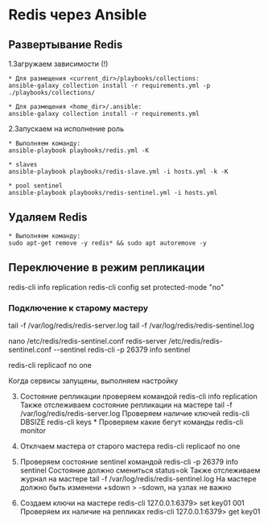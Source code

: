# Redis через Ansible

## Развертывание Redis

1.Загружаем зависимости (!)

    * Для размещения <current_dir>/playbooks/collections:
    ansible-galaxy collection install -r requirements.yml -p ./playbooks/collections/

    * Для размещения <home_dir>/.ansible:
    ansible-galaxy collection install -r requirements.yml

2.Запускаем на исполнение роль

    * Выполняем команду:
    ansible-playbook playbooks/redis.yml -K

    * slaves
    ansible-playbook playbooks/redis-slave.yml -i hosts.yml -k -K

    * pool sentinel
    ansible-playbook playbooks/redis-sentinel.yml -i hosts.yml

## Удаляем Redis

    * Выполняем команду:
    sudo apt-get remove -y redis* && sudo apt autoremove -y

## Переключение в режим репликации

redis-cli info replication
redis-cli config set protected-mode "no"

### Подключение к старому мастеру
tail -f /var/log/redis/redis-server.log
tail -f /var/log/redis/redis-sentinel.log

nano /etc/redis/redis-sentinel.conf
redis-server /etc/redis/redis-sentinel.conf --sentinel
redis-cli -p 26379 info sentinel

redis-cli replicaof no one

Когда сервисы запущены, выполняем настройку

3. Состояние репликации проверяем командой redis-cli info replication
    Также отслеживаем состояние репликации на мастере tail -f /var/log/redis/redis-server.log
    Проверяем наличие ключей
    redis-cli DBSIZE
    redis-cli keys *
    Проверяем какие бегут команды
    redis-cli monitor

4. Отклчаем мастера от старого мастера
    redis-cli replicaof no one

5. Проверяем состояние sentinel командой redis-cli -p 26379 info sentinel
    Состояние должно смениться status=ok
    Также отслеживаем журнал на мастере tail -f /var/log/redis/redis-sentinel.log
    На мастере должно быть изменени +sdown > -sdown, на узлах не важно

6. Создаем ключи на мастере
    redis-cli
    127.0.0.1:6379> set key01 001
   Проверяем их наличие на репликах
    redis-cli
    127.0.0.1:6379> get key01


